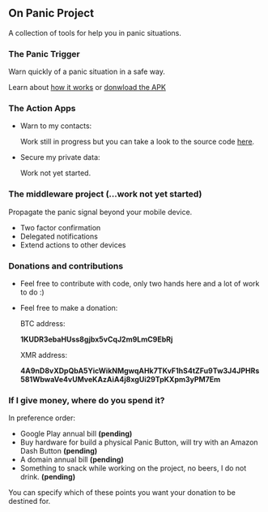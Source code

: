 ## On Panic Project

A collection of tools for help you in panic situations.

### The Panic Trigger

Warn quickly of a panic situation in a safe way.

Learn about [how it works](https://github.com/arrase/PanicTrigger/wiki) or [donwload the APK](https://github.com/arrase/PanicTrigger/releases)

### The Action Apps

- Warn to my contacts:

    Work still in progress but you can take a look to the source code [here](https://github.com/arrase/WarnContacts). 

- Secure my private data:

    Work not yet started.

### The middleware project (...work not yet started)

Propagate the panic signal beyond your mobile device.

- Two factor confirmation
- Delegated notifications
- Extend actions to other devices

### Donations and contributions

- Feel free to contribute with code, only two hands here and a lot of work to do :)
- Feel free to make a donation:

  BTC address:

  **1KUDR3ebaHUss8gjbx5vCqJ2m9LmC9EbRj**
 
  XMR address:

  **4A9nD8vXDpQbA5YicWikNMgwqAHk7TKvF1hS4tZFu9Tw3J4JPHRs581WbwaVe4vUMveKAzAiA4j8xgUi29TpKXpm3yPM7Em**


### If I give money, where do you spend it?

In preference order:

- Google Play annual bill **(pending)**
- Buy hardware for build a physical Panic Button, will try with an Amazon Dash Button **(pending)**
- A domain annual bill **(pending)**
- Something to snack while working on the project, no beers, I do not drink. **(pending)**

You can specify which of these points you want your donation to be destined for.